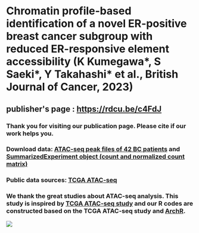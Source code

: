 # Chromatin profile-based identification of a novel ER-positive breast cancer subgroup with reduced ER-responsive element accessibility (K Kumegawa*, S Saeki*, Y Takahashi* et al., British Journal of Cancer, 2023)

## publisher's page : https://rdcu.be/c4FdJ
### Thank you for visiting our publication page. Please cite if our work helps you.
### Download data: [ATAC-seq peak files of 42 BC patients]() and [SummarizedExperiment object (count and normalized count matrix)]()
### Public data sources: [TCGA ATAC-seq](https://gdc.cancer.gov/about-data/publications/ATACseq-AWG)
### We thank the great studies about ATAC-seq analysis. This study is inspired by [TCGA ATAC-seq study](https://www.science.org/doi/10.1126/science.aav1898) and our R codes are constructed based on the TCGA ATAC-seq study and [ArchR](https://www.nature.com/articles/s41588-021-00790-6).

![](https://github.com/KoheiKumegawa/CA_JFCR_BRCA/blob/main/figure1.png)

